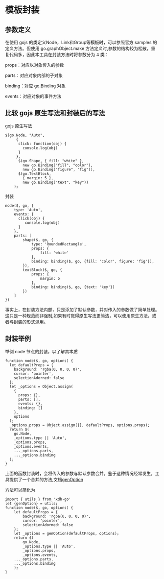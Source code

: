# 模板封装

## 参数定义

在使用 gojs 的类定义Node，Link和Group等模板时，可以参照官方 samples 的定义方法。但使用 go.graphObject.make 方法定义时,参数的结构较为松散，重复代码多，因此本工具在封装方法时将参数分为 4 类：

props：对应以对象传入的参数

parts：对应对象内部的子对象

binding：对应 go.Binding 对象

events：对应对象的事件方法

## 比较 gojs 原生写法和封装后的写法

gojs 原生写法

```
$(go.Node, "Auto",
     {
      click: function(obj) {
        console.log(obj)
      }
     },
      $(go.Shape, { fill: "white" },
        new go.Binding("fill", "color"),
        new go.Binding("figure", "fig")),
      $(go.TextBlock,
        { margin: 5 },
        new go.Binding("text", "key"))
    );
```

封装

```
node($, go, {
    type: 'Auto',
    events: {
      click(obj) {
         console.log(obj)
      }
    },
    parts: [
        shape($, go, {
            type: 'RoundedRectangle',
            props: {
                fill: 'white'
            },
            binding: binding($, go, {fill: 'color', figure: 'fig'}),
        }),
        textBlock($, go, {
            props: {
                margin: 5
            },
            binding: binding($, go, {text: 'key'})
        })
    ]
})
```

事实上，在封装方法内部，只是添加了默认参数，并对传入的参数做了简单处理。这只是一种规范而非强制,如果有时觉得原生写法更简洁，可以使用原生方法，或者与封装的形式混用。

## 封装举例

举例 node 节点的封装，以了解其本质

```
function node($, go, options) {
  let defaultProps = {
    background: 'rgba(0, 0, 0, 0)',
    cursor: 'pointer',
    selectionAdorned: false
  };
  let _options = Object.assign(
    {
      props: {},
      parts: [],
      events: {},
      binding: []
    },
    options
  );
  _options.props = Object.assign({}, defaultProps, options.props);
  return $(
    go.Node,
    _options.type || 'Auto',
    _options.props,
    _options.events,
    ..._options.parts,
    ..._options.binding
  );
}
```

上面的函数封装时，会将传入的参数与默认参数合并。鉴于这种情况经常发生，工具提供了一个合并的方法,文档[genOption](/api.html?url=/xdh-go/doc/utils_node-parts_util_fun.js.html)

方法可以简化为

```
import { utils } from 'xdh-go'
let {genOption} = utils;
function node($, go, options) {
    let defaultProps = {
        background: 'rgba(0, 0, 0, 0)',
        cursor: 'pointer',
        selectionAdorned: false
    };
    let _options = genOption(defaultProps, options);
    return $(
        go.Node,
        _options.type || 'Auto',
        _options.props,
        _options.events,
    ..._options.parts,
    ..._options.binding
    );
}
```
